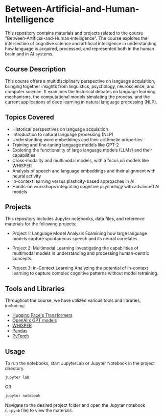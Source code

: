 # Between-Artificial-and-Human-Intelligence

This repository contains materials and projects related to the course "Between-Artificial-and-Human-Intelligence". The course explores the intersection of cognitive science and artificial intelligence in understanding how language is acquired, processed, and represented both in the human brain and in AI systems.

## Course Description

This course offers a multidisciplinary perspective on language acquisition, bringing together insights from linguistics, psychology, neuroscience, and computer science. It examines the historical debates on language learning mechanisms, the computational models simulating the process, and the current applications of deep learning in natural language processing (NLP).

## Topics Covered

- Historical perspectives on language acquisition
- Introduction to natural language processing (NLP)
- Understanding word embeddings and their arithmetic properties
- Training and fine-tuning language models like GPT-2
- Exploring the functionality of large language models (LLMs) and their capabilities
- Cross-modality and multimodal models, with a focus on models like WHISPER
- Analysis of speech and language embeddings and their alignment with neural activity
- In-context learning versus plasticity-based approaches in AI
- Hands-on workshops integrating cognitive psychology with advanced AI models

## Projects

This repository includes Jupyter notebooks, data files, and reference materials for the following projects:

- Project 1: Language Model Analysis
  Examining how large language models capture spontaneous speech and its neural correlates.

- Project 2: Multimodal Learning
  Investigating the capabilities of multimodal models in understanding and processing human-centric concepts.

- Project 3: In-Context Learning
  Analyzing the potential of in-context learning to capture complex cognitive patterns without model retraining.

## Tools and Libraries

Throughout the course, we have utilized various tools and libraries, including:

- [Hugging Face's Transformers](https://huggingface.co/transformers/)
- [OpenAI's GPT models](https://openai.com/)
- [WHISPER](https://openai.com/research/whisper)
- [Pandas](https://pandas.pydata.org/)
- [PyTorch](https://pytorch.org/)

## Usage

To run the notebooks, start JupyterLab or Jupyter Notebook in the project directory.

```bash
jupyter lab
```

OR

```bash
jupyter notebook
```

Navigate to the desired project folder and open the Jupyter notebook (`.ipynb` file) to view the materials.
